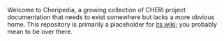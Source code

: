 Welcome to Cheripedia, a growing collection of CHERI project documentation that
needs to exist somewhere but lacks a more obvious home.  This repository is
primarily a placeholder for [its
wiki](https://github.com/CTSRD-CHERI/cheripedia/wiki); you probably mean to be
over there.
